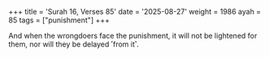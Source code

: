 +++
title = 'Surah 16, Verses 85'
date = '2025-08-27'
weight = 1986
ayah = 85
tags = ["punishment"]
+++

And when the wrongdoers face the punishment, it will not be lightened for them, nor will they be delayed ˹from it˺.